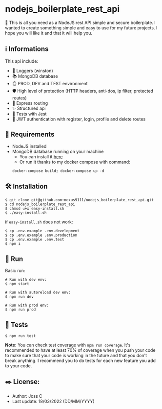 # nodejs_boilerplate_rest_api

🚀 This is all you need as a NodeJS rest API simple and secure boilerplate.
I wanted to create something simple and easy to use for my future projects. I hope you will like it and that it will help you.

## ℹ️ Informations

This api include:

- 📝 Loggers (winston)
- 📚 MongoDB database
- 🪞 PROD, DEV and TEST environment
- 🛡 High level of protection (HTTP headers, anti-dos, ip filter, protected routes)
- 🔀 Express routing
- ✨ Structured api
- 🧪 Tests with Jest
- 🔐 JWT authentication with register, login, profile and delete routes

## 🔎 Requirements

- NodeJS installed
- MongoDB database running on your machine
    - You can install it <a href="https://www.mongodb.com/docs/manual/administration/install-community/">here</a>
    - Or run it thanks to my docker compose with command: 
    ```console
    docker-compose build; docker-compose up -d
    ```

## 🛠 Installation

```console
$ git clone git@github.com:nexus9111/nodejs_boilerplate_rest_api.git
$ cd nodejs_boilerplate_rest_api
$ chmod u+x easy-install.sh
$ ./easy-install.sh
```

if `easy-install.sh` does not work:

```console
$ cp .env.example .env.development
$ cp .env.example .env.production
$ cp .env.example .env.test
$ npm i
```

## 🚀 Run

Basic run:

```console
# Run with dev env:
$ npm start

# Run with autoreload dev env:
$ npm run dev

# Run with prod env:
$ npm run prod
```

## 🧪 Tests

```console
$ npm run test
```

**Note:** You can check test coverage with `npm run coverage`. It's recommended to have at least 70% of coverage when you push your code to make sure that your code is working in the future and that you don't break anything. I recommend you to do tests for each new feature you add to your code.

## ✒️ License:

- Author: Joss C
- Last update: 18/03/2022 (DD/MM/YYYY)